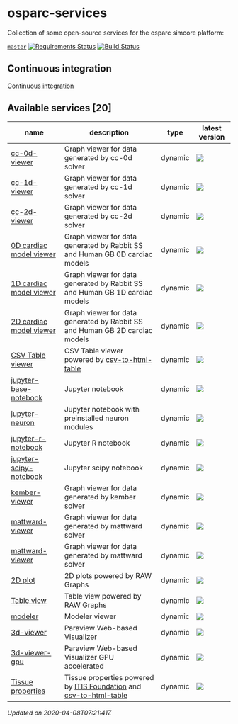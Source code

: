 # osparc-services

Collection of some open-source services for the osparc simcore platform:

<!-- NOTE: when branched replace `master` in urls -->
[`master`](https://github.com/itisfoundation/osparc-services/tree/master)
[![Requirements Status](https://requires.io/github/ITISFoundation/osparc-services/requirements.svg?branch=master)](https://requires.io/github/ITISFoundation/osparc-services/requirements/?branch=master)
[![Build Status](https://travis-ci.com/ITISFoundation/osparc-services.svg?branch=master)](https://travis-ci.com/ITISFoundation/osparc-services)


## Continuous integration

[Continuous integration](ci/README.md)




<!-- TOC_BEGIN -->
<!-- Automaticaly produced by scripts/auto-doc/create-toc.py on 2020-04-08T07:21:41Z -->
## Available services [20]
| name                                                                             | description                                                                                                                                                                               | type    | latest version                                                                                                                                                                                                                     |
| -------------------------------------------------------------------------------- | ----------------------------------------------------------------------------------------------------------------------------------------------------------------------------------------- | ------- | ---------------------------------------------------------------------------------------------------------------------------------------------------------------------------------------------------------------------------------- |
| [cc-0d-viewer](services/dy-2Dgraph/use-cases/cc)                                 | Graph viewer for data generated by cc-0d solver                                                                                                                                           | dynamic | [![](https://images.microbadger.com/badges/version/itisfoundation/cc-0d-viewer:2.10.0.svg)](https://microbadger.com/images/itisfoundation/cc-0d-viewer:2.10.0 'Get your own version badge on microbadger.com')                     |
| [cc-1d-viewer](services/dy-2Dgraph/use-cases/cc)                                 | Graph viewer for data generated by cc-1d solver                                                                                                                                           | dynamic | [![](https://images.microbadger.com/badges/version/itisfoundation/cc-1d-viewer:2.10.0.svg)](https://microbadger.com/images/itisfoundation/cc-1d-viewer:2.10.0 'Get your own version badge on microbadger.com')                     |
| [cc-2d-viewer](services/dy-2Dgraph/use-cases/cc)                                 | Graph viewer for data generated by cc-2d solver                                                                                                                                           | dynamic | [![](https://images.microbadger.com/badges/version/itisfoundation/cc-2d-viewer:2.10.0.svg)](https://microbadger.com/images/itisfoundation/cc-2d-viewer:2.10.0 'Get your own version badge on microbadger.com')                     |
| [0D cardiac model viewer](services/dy-dash/cc-rabbit-0d/src)                     | Graph viewer for data generated by Rabbit SS and Human GB 0D cardiac models                                                                                                               | dynamic | [![](https://images.microbadger.com/badges/version/itisfoundation/cc-0d-viewer:3.0.4.svg)](https://microbadger.com/images/itisfoundation/cc-0d-viewer:3.0.4 'Get your own version badge on microbadger.com')                       |
| [1D cardiac model viewer](services/dy-dash/cc-rabbit-1d/src)                     | Graph viewer for data generated by Rabbit SS and Human GB 1D cardiac models                                                                                                               | dynamic | [![](https://images.microbadger.com/badges/version/itisfoundation/cc-1d-viewer:3.0.4.svg)](https://microbadger.com/images/itisfoundation/cc-1d-viewer:3.0.4 'Get your own version badge on microbadger.com')                       |
| [2D cardiac model viewer](services/dy-dash/cc-rabbit-2d/src)                     | Graph viewer for data generated by Rabbit SS and Human GB 2D cardiac models                                                                                                               | dynamic | [![](https://images.microbadger.com/badges/version/itisfoundation/cc-2d-viewer:3.0.3.svg)](https://microbadger.com/images/itisfoundation/cc-2d-viewer:3.0.3 'Get your own version badge on microbadger.com')                       |
| [CSV Table viewer](services/dy-csv-table/services/dy-csv-table)                  | CSV Table viewer powered by [csv-to-html-table](https://github.com/derekeder/csv-to-html-table)                                                                                           | dynamic | [![](https://images.microbadger.com/badges/version/itisfoundation/csv-table:1.0.0.svg)](https://microbadger.com/images/itisfoundation/csv-table:1.0.0 'Get your own version badge on microbadger.com')                             |
| [jupyter-base-notebook](services/dy-jupyter/services/dy-jupyter)                 | Jupyter notebook                                                                                                                                                                          | dynamic | [![](https://images.microbadger.com/badges/version/itisfoundation/jupyter-base-notebook:2.13.0.svg)](https://microbadger.com/images/itisfoundation/jupyter-base-notebook:2.13.0 'Get your own version badge on microbadger.com')   |
| [jupyter-neuron](services/dy-jupyter-extensions/neuron/)                         | Jupyter notebook with preinstalled neuron modules                                                                                                                                         | dynamic | [![](https://images.microbadger.com/badges/version/itisfoundation/jupyter-neuron:2.13.0.svg)](https://microbadger.com/images/itisfoundation/jupyter-neuron:2.13.0 'Get your own version badge on microbadger.com')                 |
| [jupyter-r-notebook](services/dy-jupyter/services/dy-jupyter)                    | Jupyter R notebook                                                                                                                                                                        | dynamic | [![](https://images.microbadger.com/badges/version/itisfoundation/jupyter-r-notebook:2.13.0.svg)](https://microbadger.com/images/itisfoundation/jupyter-r-notebook:2.13.0 'Get your own version badge on microbadger.com')         |
| [jupyter-scipy-notebook](services/dy-jupyter/services/dy-jupyter)                | Jupyter scipy notebook                                                                                                                                                                    | dynamic | [![](https://images.microbadger.com/badges/version/itisfoundation/jupyter-scipy-notebook:2.13.0.svg)](https://microbadger.com/images/itisfoundation/jupyter-scipy-notebook:2.13.0 'Get your own version badge on microbadger.com') |
| [kember-viewer](services/dy-2Dgraph/use-cases/kember)                            | Graph viewer for data generated by kember solver                                                                                                                                          | dynamic | [![](https://images.microbadger.com/badges/version/itisfoundation/kember-viewer:2.10.0.svg)](https://microbadger.com/images/itisfoundation/kember-viewer:2.10.0 'Get your own version badge on microbadger.com')                   |
| [mattward-viewer](services/dy-2Dgraph/use-cases/mattward)                        | Graph viewer for data generated by mattward solver                                                                                                                                        | dynamic | [![](https://images.microbadger.com/badges/version/itisfoundation/mattward-viewer:2.10.0.svg)](https://microbadger.com/images/itisfoundation/mattward-viewer:2.10.0 'Get your own version badge on microbadger.com')               |
| [mattward-viewer](services/dy-dash/mattward-dash/src)                            | Graph viewer for data generated by mattward solver                                                                                                                                        | dynamic | [![](https://images.microbadger.com/badges/version/itisfoundation/mattward-viewer:3.0.4.svg)](https://microbadger.com/images/itisfoundation/mattward-viewer:3.0.4 'Get your own version badge on microbadger.com')                 |
| [2D plot](services/dy-raw-graphs/services/dy-raw-graphs)                         | 2D plots powered by RAW Graphs                                                                                                                                                            | dynamic | [![](https://images.microbadger.com/badges/version/itisfoundation/raw-graphs:2.10.5.svg)](https://microbadger.com/images/itisfoundation/raw-graphs:2.10.5 'Get your own version badge on microbadger.com')                         |
| [Table view](services/dy-raw-graphs/services/dy-raw-graphs)                      | Table view powered by RAW Graphs                                                                                                                                                          | dynamic | [![](https://images.microbadger.com/badges/version/itisfoundation/raw-graphs-table:2.10.5.svg)](https://microbadger.com/images/itisfoundation/raw-graphs-table:2.10.5 'Get your own version badge on microbadger.com')             |
| [modeler](services/dy-modeling/services/dy-modeling/server)                      | Modeler viewer                                                                                                                                                                            | dynamic | [![](https://images.microbadger.com/badges/version/itisfoundation/modeler-webserver:0.1.1.svg)](https://microbadger.com/images/itisfoundation/modeler-webserver:0.1.1 'Get your own version badge on microbadger.com')             |
| [3d-viewer](services/dy-3dvis/services/dy-3dvis/src/simcoreparaviewweb)          | Paraview Web-based Visualizer                                                                                                                                                             | dynamic | [![](https://images.microbadger.com/badges/version/itisfoundation/3d-viewer:2.11.0.svg)](https://microbadger.com/images/itisfoundation/3d-viewer:2.11.0 'Get your own version badge on microbadger.com')                           |
| [3d-viewer-gpu](services/dy-3dvis/services/dy-3dvis/src/simcoreparaviewweb)      | Paraview Web-based Visualizer GPU accelerated                                                                                                                                             | dynamic | [![](https://images.microbadger.com/badges/version/itisfoundation/3d-viewer-gpu:2.11.0.svg)](https://microbadger.com/images/itisfoundation/3d-viewer-gpu:2.11.0 'Get your own version badge on microbadger.com')                   |
| [Tissue properties](services/dy-tissue-properties/services/dy-tissue-properties) | Tissue properties powered by [ITIS Foundation](https://itis.swiss/virtual-population/tissue-properties/overview/) and [csv-to-html-table](https://github.com/derekeder/csv-to-html-table) | dynamic | [![](https://images.microbadger.com/badges/version/itisfoundation/tissue-properties:1.0.0.svg)](https://microbadger.com/images/itisfoundation/tissue-properties:1.0.0 'Get your own version badge on microbadger.com')             |
*Updated on 2020-04-08T07:21:41Z*

<!-- TOC_END -->



